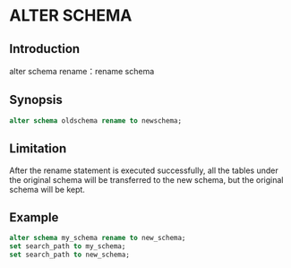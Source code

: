 # ALTER SCHEMA

## Introduction

alter schema rename：rename schema

## Synopsis

```sql
alter schema oldschema rename to newschema; 
```

## Limitation

After the rename statement is executed successfully, all the tables under the original schema will be transferred to the new schema, but the original schema will be kept.

## Example

```sql
alter schema my_schema rename to new_schema;
set search_path to my_schema;
set search_path to new_schema;
```